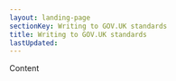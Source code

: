 ```yaml
---
layout: landing-page
sectionKey: Writing to GOV.UK standards
title: Writing to GOV.UK standards
lastUpdated:
---
```

Content